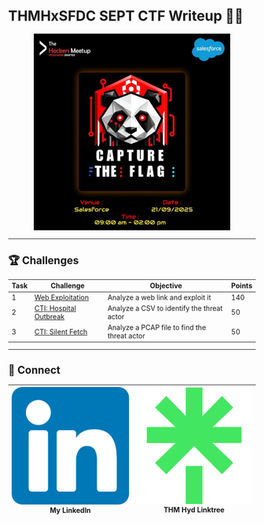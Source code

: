 # THMHxSFDC SEPT CTF Writeup 🕵️‍♂️

<p align="center">
  <img src="CTF_Writeups/src/ctf.png" alt="CTF" width="400">
</p>

---

## 🏆 Challenges

| Task   | Challenge | Objective | Points |
|--------|------------|-----------|--------|
| 1 | [Web Exploitation](CTF_Writeups/Task1.md) | Analyze a web link and exploit it | 140 |
| 2 | [CTI: Hospital Outbreak](CTF_Writeups/Task2.md) | Analyze a CSV to identify the threat actor | 50 |
| 3 | [CTI: Silent Fetch](CTF_Writeups/Task3.md) | Analyze a PCAP file to find the threat actor | 50 |

---

## 🔗 Connect

<p align="center">

| [![My LinkedIn](CTF_Writeups/src/c1.png)](https://www.linkedin.com/in/mshrinath/)<br>My LinkedIn | [![THM Hyd Linktree](CTF_Writeups/src/c2.png)](https://linktr.ee/thmhyderabad)<br>THM Hyd Linktree |
|:------------------------------------------------------------:|:------------------------------------------------------------:|

</p>

</div>
